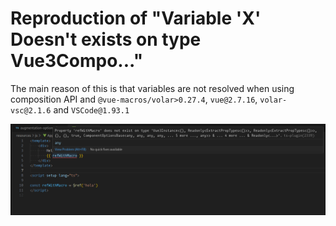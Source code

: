 # Reproduction of "Variable 'X' Doesn't exists on type Vue3Compo..."

The main reason of this is that variables are not resolved when using 
composition API and `@vue-macros/volar>0.27.4`, `vue@2.7.16`, `volar-vsc@2.1.6` and `VSCode@1.93.1`


![](/error-message-picture.png)
